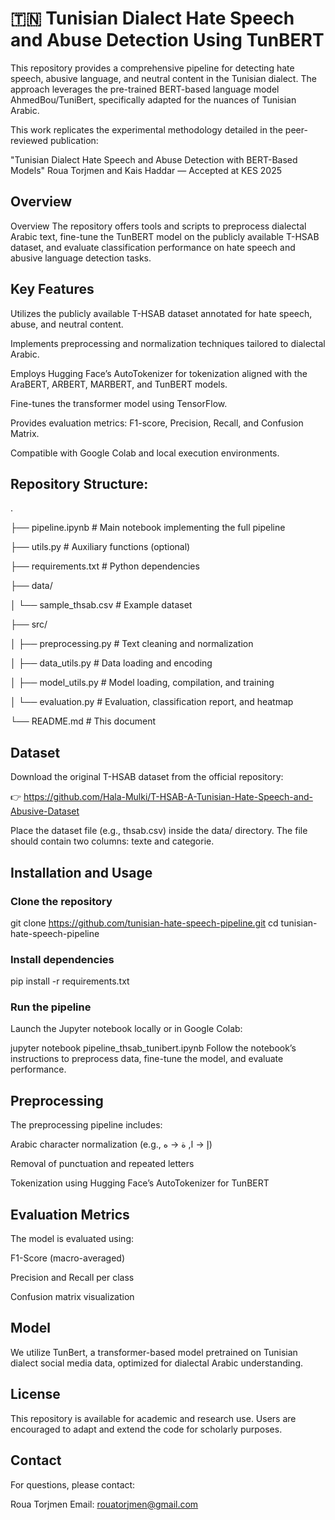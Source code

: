 # 🇹🇳 Tunisian Dialect Hate Speech and Abuse Detection Using TunBERT
This repository provides a comprehensive pipeline for detecting hate speech, abusive language, and neutral content in the Tunisian dialect. The approach leverages the pre-trained BERT-based language model AhmedBou/TuniBert, specifically adapted for the nuances of Tunisian Arabic.

This work replicates the experimental methodology detailed in the peer-reviewed publication:

"Tunisian Dialect Hate Speech and Abuse Detection with BERT-Based Models"
Roua Torjmen and Kais Haddar — Accepted at KES 2025

##  Overview
Overview
The repository offers tools and scripts to preprocess dialectal Arabic text, fine-tune the TunBERT model on the publicly available T-HSAB dataset, and evaluate classification performance on hate speech and abusive language detection tasks.

## Key Features
Utilizes the publicly available T-HSAB dataset annotated for hate speech, abuse, and neutral content.

Implements preprocessing and normalization techniques tailored to dialectal Arabic.

Employs Hugging Face’s AutoTokenizer for tokenization aligned with the AraBERT, ARBERT, MARBERT, and TunBERT models.

Fine-tunes the transformer model using TensorFlow.

Provides evaluation metrics: F1-score, Precision, Recall, and Confusion Matrix.

Compatible with Google Colab and local execution environments.

## Repository Structure:
.

├── pipeline.ipynb                  # Main notebook implementing the full pipeline

├── utils.py                        # Auxiliary functions (optional)

├── requirements.txt                # Python dependencies

├── data/

│   └── sample_thsab.csv            # Example dataset 

├── src/

│   ├── preprocessing.py             # Text cleaning and normalization

│   ├── data_utils.py                # Data loading and encoding

│   ├── model_utils.py               # Model loading, compilation, and training

│   └── evaluation.py                # Evaluation, classification report, and heatmap

└── README.md                        # This document

## Dataset
Download the original T-HSAB dataset from the official repository:

👉 https://github.com/Hala-Mulki/T-HSAB-A-Tunisian-Hate-Speech-and-Abusive-Dataset

Place the dataset file (e.g., thsab.csv) inside the data/ directory. The file should contain two columns: texte and categorie.

## Installation and Usage
### Clone the repository


git clone https://github.com/tunisian-hate-speech-pipeline.git
cd tunisian-hate-speech-pipeline

### Install dependencies


pip install -r requirements.txt

### Run the pipeline

Launch the Jupyter notebook locally or in Google Colab:


jupyter notebook pipeline_thsab_tunibert.ipynb
Follow the notebook’s instructions to preprocess data, fine-tune the model, and evaluate performance.

## Preprocessing
The preprocessing pipeline includes:

Arabic character normalization (e.g., إ → ا, ة → ه)

Removal of punctuation and repeated letters

Tokenization using Hugging Face’s AutoTokenizer for TunBERT

## Evaluation Metrics
The model is evaluated using:

F1-Score (macro-averaged)

Precision and Recall per class

Confusion matrix visualization


## Model
We utilize TunBert, a transformer-based model pretrained on Tunisian dialect social media data, optimized for dialectal Arabic understanding.

## License
This repository is available for academic and research use. Users are encouraged to adapt and extend the code for scholarly purposes.

## Contact
For questions, please contact:

Roua Torjmen
Email: rouatorjmen@gmail.com
